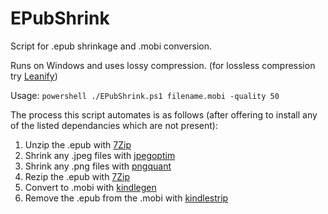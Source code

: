 # EPubShrink
Script for .epub shrinkage and .mobi conversion.

Runs on Windows and uses lossy compression. (for lossless compression try [Leanify](https://chocolatey.org/packages/leanify))

Usage:
`powershell ./EPubShrink.ps1 filename.mobi -quality 50`

The process this script automates is as follows (after offering to install any of the listed dependancies which are not present):

1. Unzip the .epub with [7Zip](https://chocolatey.org/packages/7zip.commandline)
2. Shrink any .jpeg files with [jpegoptim](https://chocolatey.org/packages/jpegoptim)
3. Shrink any .png files with [pngquant](https://chocolatey.org/packages/pngquant)
4. Rezip the .epub with [7Zip](https://chocolatey.org/packages/7zip.commandline)
5. Convert to .mobi with [kindlegen](https://chocolatey.org/packages/kindlegen)
6. Remove the .epub from the .mobi with [kindlestrip](https://github.com/jefftriplett/kindlestrip)
